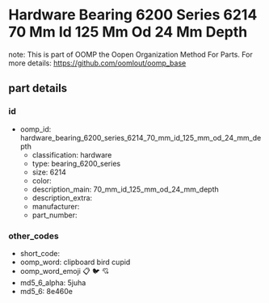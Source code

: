 # Hardware Bearing 6200 Series 6214 70 Mm Id 125 Mm Od 24 Mm Depth  

note: This is part of OOMP the Oopen Organization Method For Parts. For more details: https://github.com/oomlout/oomp_base

##  part details





### id
* oomp_id: hardware_bearing_6200_series_6214_70_mm_id_125_mm_od_24_mm_depth
  * classification: hardware
  * type: bearing_6200_series
  * size: 6214
  * color: 
  * description_main: 70_mm_id_125_mm_od_24_mm_depth
  * description_extra: 
  * manufacturer: 
  * part_number: 

### other_codes
* short_code: 
* oomp_word: clipboard bird cupid
* oomp_word_emoji :clipboard: :bird: :cupid:
* md5_6_alpha: 5juha
* md5_6: 8e460e